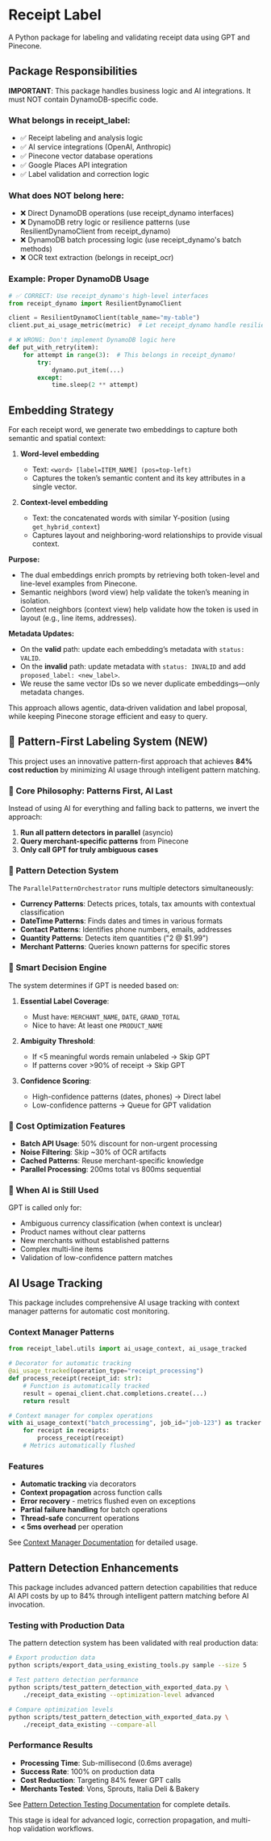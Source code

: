 # Receipt Label

A Python package for labeling and validating receipt data using GPT and Pinecone.

## Package Responsibilities

**IMPORTANT**: This package handles business logic and AI integrations. It must NOT contain DynamoDB-specific code.

### What belongs in receipt_label:
- ✅ Receipt labeling and analysis logic
- ✅ AI service integrations (OpenAI, Anthropic)
- ✅ Pinecone vector database operations
- ✅ Google Places API integration
- ✅ Label validation and correction logic

### What does NOT belong here:
- ❌ Direct DynamoDB operations (use receipt_dynamo interfaces)
- ❌ DynamoDB retry logic or resilience patterns (use ResilientDynamoClient from receipt_dynamo)
- ❌ DynamoDB batch processing logic (use receipt_dynamo's batch methods)
- ❌ OCR text extraction (belongs in receipt_ocr)

### Example: Proper DynamoDB Usage
```python
# ✅ CORRECT: Use receipt_dynamo's high-level interfaces
from receipt_dynamo import ResilientDynamoClient

client = ResilientDynamoClient(table_name="my-table")
client.put_ai_usage_metric(metric)  # Let receipt_dynamo handle resilience

# ❌ WRONG: Don't implement DynamoDB logic here
def put_with_retry(item):
    for attempt in range(3):  # This belongs in receipt_dynamo!
        try:
            dynamo.put_item(...)
        except:
            time.sleep(2 ** attempt)
```

## Embedding Strategy

For each receipt word, we generate two embeddings to capture both semantic and spatial context:

1. **Word-level embedding**

   - Text: `<word> [label=ITEM_NAME] (pos=top-left)`
   - Captures the token’s semantic content and its key attributes in a single vector.

2. **Context-level embedding**
   - Text: the concatenated words with similar Y-position (using `get_hybrid_context`)
   - Captures layout and neighboring-word relationships to provide visual context.

**Purpose:**

- The dual embeddings enrich prompts by retrieving both token-level and line-level examples from Pinecone.
- Semantic neighbors (word view) help validate the token’s meaning in isolation.
- Context neighbors (context view) help validate how the token is used in layout (e.g., line items, addresses).

**Metadata Updates:**

- On the **valid** path: update each embedding’s metadata with `status: VALID`.
- On the **invalid** path: update metadata with `status: INVALID` and add `proposed_label: <new_label>`.
- We reuse the same vector IDs so we never duplicate embeddings—only metadata changes.

This approach allows agentic, data‑driven validation and label proposal, while keeping Pinecone storage efficient and easy to query.

## 🧪 Pattern-First Labeling System (NEW)

This project uses an innovative pattern-first approach that achieves **84% cost reduction** by minimizing AI usage through intelligent pattern matching.

### 🔹 Core Philosophy: Patterns First, AI Last

Instead of using AI for everything and falling back to patterns, we invert the approach:
1. **Run all pattern detectors in parallel** (asyncio)
2. **Query merchant-specific patterns** from Pinecone
3. **Only call GPT for truly ambiguous cases**

### 🔹 Pattern Detection System

The `ParallelPatternOrchestrator` runs multiple detectors simultaneously:

- **Currency Patterns**: Detects prices, totals, tax amounts with contextual classification
- **DateTime Patterns**: Finds dates and times in various formats
- **Contact Patterns**: Identifies phone numbers, emails, addresses
- **Quantity Patterns**: Detects item quantities ("2 @ $1.99")
- **Merchant Patterns**: Queries known patterns for specific stores

### 🔹 Smart Decision Engine

The system determines if GPT is needed based on:

1. **Essential Label Coverage**:
   - Must have: `MERCHANT_NAME`, `DATE`, `GRAND_TOTAL`
   - Nice to have: At least one `PRODUCT_NAME`

2. **Ambiguity Threshold**:
   - If <5 meaningful words remain unlabeled → Skip GPT
   - If patterns cover >90% of receipt → Skip GPT

3. **Confidence Scoring**:
   - High-confidence patterns (dates, phones) → Direct label
   - Low-confidence patterns → Queue for GPT validation

### 🔹 Cost Optimization Features

- **Batch API Usage**: 50% discount for non-urgent processing
- **Noise Filtering**: Skip ~30% of OCR artifacts
- **Cached Patterns**: Reuse merchant-specific knowledge
- **Parallel Processing**: 200ms total vs 800ms sequential

### 🔹 When AI is Still Used

GPT is called only for:
- Ambiguous currency classification (when context is unclear)
- Product names without clear patterns
- New merchants without established patterns
- Complex multi-line items
- Validation of low-confidence pattern matches

## AI Usage Tracking

This package includes comprehensive AI usage tracking with context manager patterns for automatic cost monitoring.

### Context Manager Patterns

```python
from receipt_label.utils import ai_usage_context, ai_usage_tracked

# Decorator for automatic tracking
@ai_usage_tracked(operation_type="receipt_processing")
def process_receipt(receipt_id: str):
    # Function is automatically tracked
    result = openai_client.chat.completions.create(...)
    return result

# Context manager for complex operations
with ai_usage_context("batch_processing", job_id="job-123") as tracker:
    for receipt in receipts:
        process_receipt(receipt)
    # Metrics automatically flushed
```

### Features

- **Automatic tracking** via decorators
- **Context propagation** across function calls
- **Error recovery** - metrics flushed even on exceptions
- **Partial failure handling** for batch operations
- **Thread-safe** concurrent operations
- **< 5ms overhead** per operation

See [Context Manager Documentation](docs/context_managers.md) for detailed usage.

## Pattern Detection Enhancements

This package includes advanced pattern detection capabilities that reduce AI API costs by up to 84% through intelligent pattern matching before AI invocation.

### Testing with Production Data

The pattern detection system has been validated with real production data:

```bash
# Export production data
python scripts/export_data_using_existing_tools.py sample --size 5

# Test pattern detection performance
python scripts/test_pattern_detection_with_exported_data.py \
    ./receipt_data_existing --optimization-level advanced

# Compare optimization levels
python scripts/test_pattern_detection_with_exported_data.py \
    ./receipt_data_existing --compare-all
```

### Performance Results

- **Processing Time**: Sub-millisecond (0.6ms average)
- **Success Rate**: 100% on production data
- **Cost Reduction**: Targeting 84% fewer GPT calls
- **Merchants Tested**: Vons, Sprouts, Italia Deli & Bakery

See [Pattern Detection Testing Documentation](docs/pattern-detection-testing.md) for complete details.

This stage is ideal for advanced logic, correction propagation, and multi-hop validation workflows.

